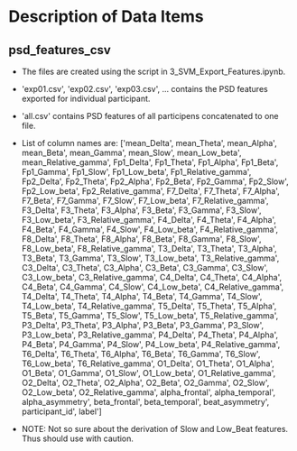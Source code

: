 # Description of Data Items

## psd_features_csv

- The files are created using the script in 3_SVM_Export_Features.ipynb.
- 'exp01.csv', 'exp02.csv', 'exp03.csv', ... contains the PSD features exported for individual participant.
- 'all.csv' contains PSD features of all participens concatenated to one file.
- List of column names are: ['mean_Delta', mean_Theta', mean_Alpha', mean_Beta', mean_Gamma', mean_Slow', mean_Low_beta', mean_Relative_gamma', Fp1_Delta', Fp1_Theta', Fp1_Alpha', Fp1_Beta', Fp1_Gamma', Fp1_Slow', Fp1_Low_beta', Fp1_Relative_gamma', Fp2_Delta', Fp2_Theta', Fp2_Alpha', Fp2_Beta', Fp2_Gamma', Fp2_Slow', Fp2_Low_beta', Fp2_Relative_gamma', F7_Delta', F7_Theta', F7_Alpha', F7_Beta', F7_Gamma', F7_Slow', F7_Low_beta', F7_Relative_gamma', F3_Delta', F3_Theta', F3_Alpha', F3_Beta', F3_Gamma', F3_Slow', F3_Low_beta', F3_Relative_gamma', F4_Delta', F4_Theta', F4_Alpha', F4_Beta', F4_Gamma', F4_Slow', F4_Low_beta', F4_Relative_gamma', F8_Delta', F8_Theta', F8_Alpha', F8_Beta', F8_Gamma', F8_Slow', F8_Low_beta', F8_Relative_gamma', T3_Delta', T3_Theta', T3_Alpha', T3_Beta', T3_Gamma', T3_Slow', T3_Low_beta', T3_Relative_gamma', C3_Delta', C3_Theta', C3_Alpha', C3_Beta', C3_Gamma', C3_Slow', C3_Low_beta', C3_Relative_gamma', C4_Delta', C4_Theta', C4_Alpha', C4_Beta', C4_Gamma', C4_Slow', C4_Low_beta', C4_Relative_gamma', T4_Delta', T4_Theta', T4_Alpha', T4_Beta', T4_Gamma', T4_Slow', T4_Low_beta', T4_Relative_gamma', T5_Delta', T5_Theta', T5_Alpha', T5_Beta', T5_Gamma', T5_Slow', T5_Low_beta', T5_Relative_gamma', P3_Delta', P3_Theta', P3_Alpha', P3_Beta', P3_Gamma', P3_Slow', P3_Low_beta', P3_Relative_gamma', P4_Delta', P4_Theta', P4_Alpha', P4_Beta', P4_Gamma', P4_Slow', P4_Low_beta', P4_Relative_gamma', T6_Delta', T6_Theta', T6_Alpha', T6_Beta', T6_Gamma', T6_Slow', T6_Low_beta', T6_Relative_gamma', O1_Delta', O1_Theta', O1_Alpha', O1_Beta', O1_Gamma', O1_Slow', O1_Low_beta', O1_Relative_gamma', O2_Delta', O2_Theta', O2_Alpha', O2_Beta', O2_Gamma', O2_Slow', O2_Low_beta', O2_Relative_gamma', alpha_frontal', alpha_temporal', alpha_asymmetry', beta_frontal', beta_temporal', beat_asymmetry', participant_id', label']

- NOTE: Not so sure about the derivation of Slow and Low_Beat features. Thus should use with caution.



